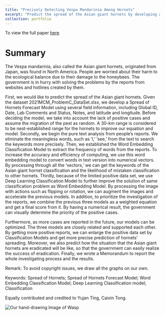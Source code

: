 ```yaml
---
title: "Precisely Detecting Vespa Mandarinia Among Hornets"
excerpt: "Predict the spread of the Asian giant hornets by developing a Spread of Hornets Forecast Model, Embedding Classification Model, and Learning Classification Model. <br/><img src='/images/word_cloud.png'>"
collection: portfolio
---
```

To view the full paper [here](http://lizeman.github.io/files/MCM_2021.pdf)


Summary
======


The Vespa mandarinia, also called the Asian giant hornets, originated from Japan, was found in North America. People are worried about their harm to the ecological balance due to their damage to the honeybees. The government is in hurry with solving the problems by the reports from websites and hotlines created by them.

First, we would like to predict the spread of the Asian giant hornets. Given the dataset 2021MCM_ProblemC_DataSet.xlsx, we develop a Spread of Hornets Forecast Model using several field information, including Global ID, Date, Lab Comments and Status, Notes, and latitude and longitude. Before deciding the model, we take into account the lack of positive cases and assume the migration of the pest as random. A 30-km range is considered to be nest-established range for the hornets to improve our equation and model. Secondly, we begin the pure text analysis from people’s reports. We eliminate the meaningless words, such as ‘I,’ ‘see,’ from the text to search the keywords more precisely. Then, we established the Word Embedding Classification Model to extract the frequency of words from the reports. To increase the accuracy and efficiency of computing, we use this word embedding model to convert words in text version into numerical vectors. By processing through all the ‘vectors,’ we can get the keywords of the Asian giant hornet classification and the likelihood of mistaken classification to other hornets. Thirdly, because of the limited positive data set, we use Deep Learning Classification Model to further improve the solution of same classification problem as Word Embedding Model. By processing the image with actions such as flipping or rotation, we can augment the images and accelerate the previous models. In addition, to prioritize the investigation of the reports, we combine the previous three models as a weighted equation and get a final score from it. By having a numerical result, the government can visually determine the priority of the positive cases. 

Furthermore, as more cases are reported in the future, our models can be optimized. The three models are closely related and supported each other. By getting more positive reports, we can enlarge the positive data set by Classification Models and get more precise prediction of hornets’ spreading. Moreover, we also predict how the situation that the Asian giant hornets are eradicated will be like, so that the government can easily realize the success of eradication. Finally, we wrote a Memorandum to report the whole investigating process and the results.

Remark: To avoid copyright issues, we draw all the graphs on our own.

Keywords: Spread of Hornets; Spread of Hornets Forecast Model; Word Embedding Classification Model; Deep Learning Classification model; Classification

Equally contributed and credited to Yujan Ting, Caixin Tong. 

![Our hand-drawing Image of Wasp](http://lizeman.github.io/images/wasp.png)
